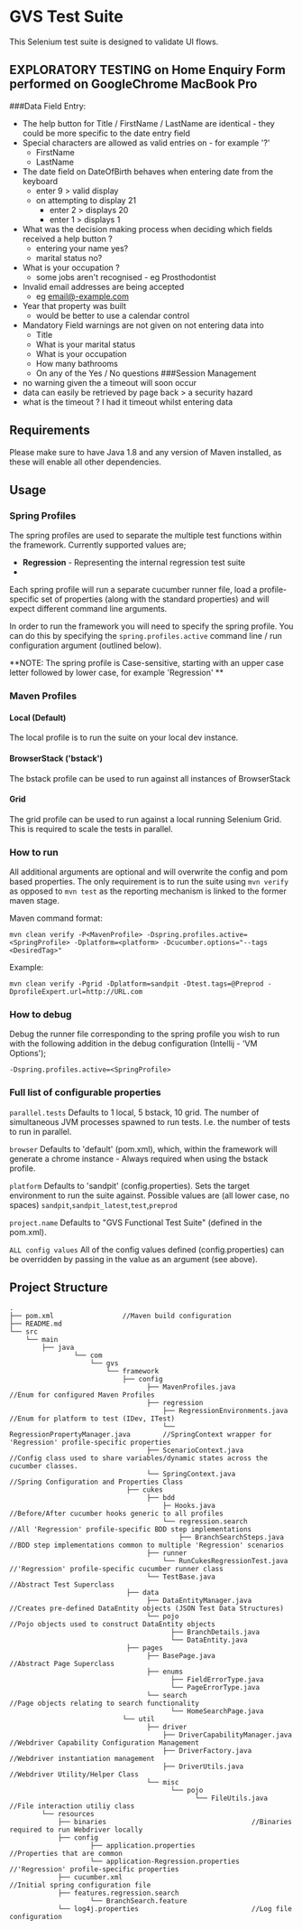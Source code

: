 # GVS Test Suite
This Selenium test suite is designed to validate UI flows.

## EXPLORATORY TESTING on Home Enquiry Form performed on GoogleChrome MacBook Pro
###Data Field Entry:
- The help button for Title / FirstName / LastName are identical -  they could be more specific to the date entry field
- Special characters are allowed as valid entries on - for example '?'
    - FirstName
    - LastName
- The date field on DateOfBirth behaves when entering date from the keyboard
    - enter 9 > valid display
    - on attempting to display 21
        - enter 2 > displays 20
        - enter 1 > displays 1
- What was the decision making process when deciding which fields received a help button ?
    - entering your name yes?
    - marital status no?
- What is your occupation ?
    - some jobs aren't recognised - eg Prosthodontist
- Invalid email addresses are being accepted
    - eg email@-example.com
- Year that property was built
    - would be better to use a calendar control
- Mandatory Field warnings are not given on not entering data  into
    - Title
    - What is your marital status
    - What is your occupation
    - How many bathrooms
    - On any of the Yes / No questions
###Session Management
- no warning given the a timeout will soon occur
- data can easily be retrieved by page back > a security hazard
- what is the timeout ? I had it timeout whilst entering data

## Requirements
Please make sure to have Java 1.8 and any version of Maven installed, as these will enable all other dependencies. 

## Usage

### Spring Profiles
The spring profiles are used to separate the multiple test functions within the framework. Currently supported values are;

- **Regression** - Representing the internal regression test suite
- 
Each spring profile will run a separate cucumber runner file, load a profile-specific set of properties (along with the standard properties) and will expect different command line arguments.

In order to run the framework you will need to specify the spring profile. You can do this by specifying the `spring.profiles.active` command line / run configuration argument (outlined below).

**NOTE: The spring profile is Case-sensitive, starting with an upper case letter followed by lower case, for example 'Regression' **

### Maven Profiles

#### Local (Default)
The local profile is to run the suite on your local dev instance.

#### BrowserStack ('bstack')
The bstack profile can be used to run against all instances of BrowserStack 

#### Grid
The grid profile can be used to run against a local running Selenium Grid. This is required to scale the tests 
in parallel.

### How to run
All additional arguments are optional and will overwrite the config and pom based properties. The only requirement 
is to run the suite using `mvn verify` as opposed to `mvn test` as the reporting mechanism is linked to the 
former maven stage.

Maven command format:
```
mvn clean verify -P<MavenProfile> -Dspring.profiles.active=<SpringProfile> -Dplatform=<platform> -Dcucumber.options="--tags <DesiredTag>" 
```

Example:
```
mvn clean verify -Pgrid -Dplatform=sandpit -Dtest.tags=@Preprod -DprofileExpert.url=http://URL.com
```

### How to debug
Debug the runner file corresponding to the spring profile you wish to run with the following addition in the debug configuration (Intellij - 'VM Options');

```
-Dspring.profiles.active=<SpringProfile>
```

### Full list of configurable properties
`parallel.tests` Defaults to 1 local, 5 bstack, 10 grid. The number of simultaneous JVM processes spawned to run 
tests. I.e. the number of tests to run in parallel. 

`browser` Defaults to 'default' (pom.xml), which, within the framework will generate a chrome instance - Always 
required when using the bstack profile.

`platform` Defaults to 'sandpit' (config.properties). Sets the target environment to run the suite against. 
Possible values are (all lower case, no spaces) `sandpit`,`sandpit_latest`,`test`,`preprod`

`project.name` Defaults to "GVS Functional Test Suite" (defined in the pom.xml).  

`ALL config values` All of the config values defined (config.properties) can be overridden by passing in the 
value as an argument (see above).


## Project Structure
```
.
├── pom.xml					//Maven build configuration
├── README.md  
└── src
    └── main
        ├── java
                └── com
                    └── gvs
                        └── framework
                            ├── config
                                  ├── MavenProfiles.java						//Enum for configured Maven Profiles
                                  ├── regression
                                      ├── RegressionEnvironments.java			//Enum for platform to test (IDev, ITest)
                                      └── RegressionPropertyManager.java		//SpringContext wrapper for 'Regression' profile-specific properties
                                  ├── ScenarioContext.java					//Config class used to share variables/dynamic states across the cucumber classes.
                                  └── SpringContext.java						//Spring Configuration and Properties Class
                             ├── cukes
                                  ├── bdd
                                      ├─ Hooks.java							//Before/After cucumber hooks generic to all profiles
                                      └── regression.search							//All 'Regression' profile-specific BDD step implementations
                                          ├── BranchSearchSteps.java				//BDD step implementations common to multiple 'Regression' scenarios 
                                  ├── runner
                                      └── RunCukesRegressionTest.java			//'Regression' profile-specific cucumber runner class
                                  └── TestBase.java							//Abstract Test Superclass
                             ├── data
                                  ├── DataEntityManager.java					//Creates pre-defined DataEntity objects (JSON Test Data Structures)
                                  └── pojo                                    //Pojo objects used to construct DataEntity objects
        					            ├── BranchDetails.java	
        					            └── DataEntity.java	
                             ├── pages
                                  ├── BasePage.java							//Abstract Page Superclass
                                  ├── enums
         					            ├── FieldErrorType.java	
        					            └── PageErrorType.java	                                       
                                  └── search							    //Page objects relating to search functionality
                                        └── HomeSearchPage.java
                            └── util
                                  ├── driver
                                      ├── DriverCapabilityManager.java		//Webdriver Capability Configuration Management
                                      ├── DriverFactory.java					//Webdriver instantiation management
                                      ├── DriverUtils.java					//Webdriver Utility/Helper Class
                                  └── misc
                                        └── pojo
                                              └── FileUtils.java					//File interaction utiliy class
        └── resources
            ├── binaries									//Binaries required to run Webdriver locally
            ├── config
                    ├── application.properties					//Properties that are common
                    └── application-Regression.properties		//'Regression' profile-specific properties
			├── cucumber.xml								    //Initial spring configuration file
            ├── features.regression.search
                    └── BranchSearch.feature				
            └── log4j.properties							//Log file configuration
```
